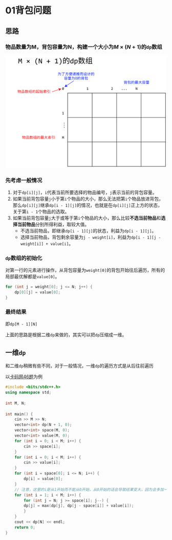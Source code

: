 # 01背包问题
## 思路
### 物品数量为M，背包容量为N，构建一个大小为$M \times (N + 1)$的`dp`数组

![](images/01Knapsack%20problem.svg)

### 先考虑一般情况
1. 对于`dp[i][j]`，`i`代表当前所要选择的物品编号，`j`表示当前的背包容量。
2. 如果当前背包容量`j`小于第`i`个物品的大小，那么无法把第`i`个物品放进背包，那么`dp[i][j]`继承`dp[i - 1][j]`的情况，也就是在`dp[i][j]`正上方的状态，关于第`i - 1`个物品的选取。
3. 如果当前背包容量`j`大于或等于第`i`个物品的大小，那么比较**不选当前物品**和**选择当前物品**分别所得利益，取较大值。
    + 不选当前物品，即继承`dp[i - 1][j]`的状态，利益为`dp[i - 1][j]`。
    + 选择当前物品，背包剩余容量为`j - weight[i]`，利益为`dp[i - 1][j - weight[i]] + value[i]`。

### `dp`数组的初始化
对第一行的元素进行操作，从背包容量为`weight[0]`的背包开始往后遍历，所有的局部最优解都是`value[0]`。
```c++
for (int j = weight[0]; j <= N; j++) {
    dp[0][j] = value[0];
}
```

### 最终结果
即`dp[M - 1][N]`

上面的思路是根据二维`dp`来做的，其实可以把`dp`压缩成一维。

## 一维`dp`
和二维`dp`稍微有些不同，对于一般情况，一维`dp`的遍历方式是从后往前遍历

以[卡码网46题](https://kamacoder.com/problempage.php?pid=1046)为例

```c++
#include <bits/stdc++.h>
using namespace std;

int M, N;

int main() { 
    cin >> M >> N;
    vector<int> dp(N + 1, 0);
    vector<int> space(M, 0);
    vector<int> value(M, 0);
    for (int i = 0; i < M; i++) {
        cin >> space[i];
    }
    for (int i = 0; i < M; i++) {
        cin >> value[i];
    }
    for (int i = space[0]; i <= N; i++) {
        dp[i] = value[0];
    }
    // 注意，这里的i是从1开始而不能从0开始，从0开始的话会导致结果变大，因为会多加一次value[0]
    for (int i = 1; i < M; i++) {
        for (int j = N; j >= space[i]; j--) {
        dp[j] = max(dp[j], dp[j - space[i]] + value[i]);
        }
    }
    cout << dp[N] << endl;
    return 0; 
}
```